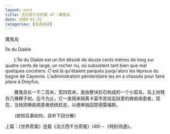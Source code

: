 ```yaml
---
layout: post
title: 法兰西千古奇冤 47 -魔鬼岛
date: 2009-01-15
categories: [双语阅读]  
---
```


魔鬼岛

Île du Diable

　　L'Île du Diable est un îlot désolé de douze cents mètres de long sur quatre cents de large, un rocher nu, où subsistent tant bien que mal quelques cocotiers. C'est là qu'étaient parqués jusqu'alors les lépreux du bagne de Cayenne. L'administration pénitentiaire les en a chassés pour faire place à Dreyfus.



　　魔鬼岛长一千二百米，宽四百米，是由整块巨石构成的一个小孤岛，岛上尚残存几棵椰子树。迄今为止，它一直用来隔离卡宴市苦役监狱里的麻疯病患者。现在，当局把麻疯病患者统统赶走，以便单独囚禁德雷福斯。



　　（欲知后事如何，且听下回分解）

上篇：《世界奇案》连载《法兰西千古奇冤》(46)－《特别待遇》。
